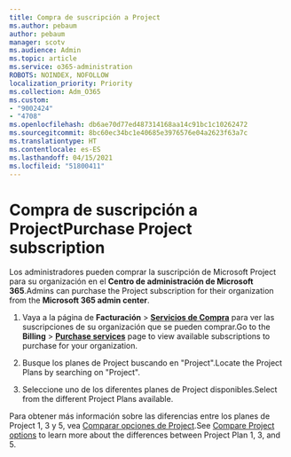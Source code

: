 ```yaml
---
title: Compra de suscripción a Project
ms.author: pebaum
author: pebaum
manager: scotv
ms.audience: Admin
ms.topic: article
ms.service: o365-administration
ROBOTS: NOINDEX, NOFOLLOW
localization_priority: Priority
ms.collection: Adm_O365
ms.custom:
- "9002424"
- "4708"
ms.openlocfilehash: db6ae70d77ed487314168aa14c91bc1c10262472
ms.sourcegitcommit: 8bc60ec34bc1e40685e3976576e04a2623f63a7c
ms.translationtype: HT
ms.contentlocale: es-ES
ms.lasthandoff: 04/15/2021
ms.locfileid: "51800411"
---
```

# <a name="purchase-project-subscription"></a><span data-ttu-id="bf4ef-102">Compra de suscripción a Project</span><span class="sxs-lookup"><span data-stu-id="bf4ef-102">Purchase Project subscription</span></span>

<span data-ttu-id="bf4ef-103">Los administradores pueden comprar la suscripción de Microsoft Project para su organización en el **Centro de administración de Microsoft 365**.</span><span class="sxs-lookup"><span data-stu-id="bf4ef-103">Admins can purchase the Project subscription for their organization from the **Microsoft 365 admin center**.</span></span>

1. <span data-ttu-id="bf4ef-104">Vaya a la página de **Facturación** > **[ Servicios de Compra](https://admin.microsoft.com/AdminPortal/Home?adminportal=1&msCV=%2BbOQtMNsz0ei8f5z.0.36#/catalog)** para ver las suscripciones de su organización que se pueden comprar.</span><span class="sxs-lookup"><span data-stu-id="bf4ef-104">Go to the **Billing** > **[Purchase services](https://admin.microsoft.com/AdminPortal/Home?adminportal=1&msCV=%2BbOQtMNsz0ei8f5z.0.36#/catalog)** page to view available subscriptions to purchase for your organization.</span></span>

2. <span data-ttu-id="bf4ef-105">Busque los planes de Project buscando en "Project".</span><span class="sxs-lookup"><span data-stu-id="bf4ef-105">Locate the Project Plans by searching on "Project".</span></span>

3. <span data-ttu-id="bf4ef-106">Seleccione uno de los diferentes planes de Project disponibles.</span><span class="sxs-lookup"><span data-stu-id="bf4ef-106">Select from the different Project Plans available.</span></span>

<span data-ttu-id="bf4ef-107">Para obtener más información sobre las diferencias entre los planes de Project 1, 3 y 5, vea [Comparar opciones de Project](https://products.office.com/project/compare-microsoft-project-management-software?tab=1&OCID=AID2000748_SEM_5j2j5X4B&MarinID=5j2j5X4B|78821275986631|%2Bproject%20%2Bo365|bb|c||1261139959949905|kwd-78821311481635:loc-190&lnkd=Bing_O365SMB_App&msclkid=185eccc165db1d3da290924720afcaa4&ef_id=XoY8vgAAAUTu0Bj8:20200402200513:s).</span><span class="sxs-lookup"><span data-stu-id="bf4ef-107">See [Compare Project options](https://products.office.com/project/compare-microsoft-project-management-software?tab=1&OCID=AID2000748_SEM_5j2j5X4B&MarinID=5j2j5X4B|78821275986631|%2Bproject%20%2Bo365|bb|c||1261139959949905|kwd-78821311481635:loc-190&lnkd=Bing_O365SMB_App&msclkid=185eccc165db1d3da290924720afcaa4&ef_id=XoY8vgAAAUTu0Bj8:20200402200513:s) to learn more about the differences between Project Plan 1, 3, and 5.</span></span>

